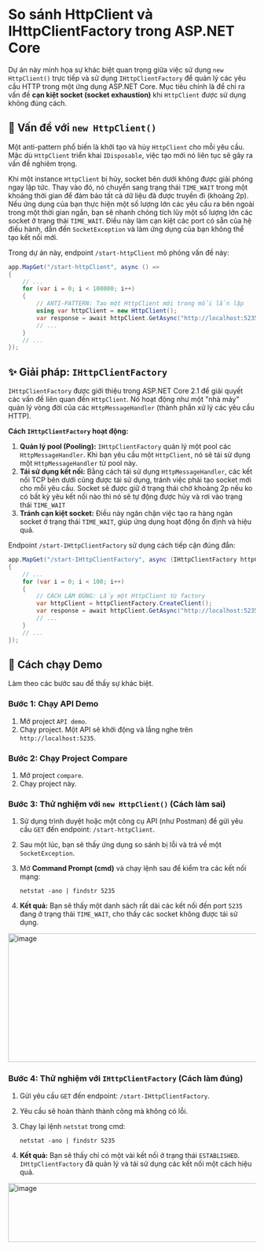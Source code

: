 # So sánh HttpClient và IHttpClientFactory trong ASP.NET Core

Dự án này minh họa sự khác biệt quan trọng giữa việc sử dụng `new HttpClient()` trực tiếp và sử dụng `IHttpClientFactory` để quản lý các yêu cầu HTTP trong một ứng dụng ASP.NET Core. Mục tiêu chính là để chỉ ra vấn đề **cạn kiệt socket (socket exhaustion)** khi `HttpClient` được sử dụng không đúng cách.

## 🧐 Vấn đề với `new HttpClient()`

Một anti-pattern phổ biến là khởi tạo và hủy `HttpClient` cho mỗi yêu cầu. Mặc dù `HttpClient` triển khai `IDisposable`, việc tạo mới nó liên tục sẽ gây ra vấn đề nghiêm trọng.

Khi một instance `HttpClient` bị hủy, socket bên dưới không được giải phóng ngay lập tức. Thay vào đó, nó chuyển sang trạng thái `TIME_WAIT` trong một khoảng thời gian để đảm bảo tất cả dữ liệu đã được truyền đi (khoảng 2p). Nếu ứng dụng của bạn thực hiện một số lượng lớn các yêu cầu ra bên ngoài trong một thời gian ngắn, bạn sẽ nhanh chóng tích lũy một số lượng lớn các socket ở trạng thái `TIME_WAIT`. Điều này làm cạn kiệt các port có sẵn của hệ điều hành, dẫn đến `SocketException` và làm ứng dụng của bạn không thể tạo kết nối mới.

Trong dự án này, endpoint `/start-httpClient` mô phỏng vấn đề này:

```csharp
app.MapGet("/start-httpClient", async () =>
{
    // ...
    for (var i = 0; i < 100000; i++)
    {
        // ANTI-PATTERN: Tạo một HttpClient mới trong mỗi lần lặp
        using var httpClient = new HttpClient();
        var response = await httpClient.GetAsync("http://localhost:5235/weatherforecast");
        // ...
    }
    // ...
});
```

## ✨ Giải pháp: `IHttpClientFactory`

`IHttpClientFactory` được giới thiệu trong ASP.NET Core 2.1 để giải quyết các vấn đề liên quan đến `HttpClient`. Nó hoạt động như một "nhà máy" quản lý vòng đời của các `HttpMessageHandler` (thành phần xử lý các yêu cầu HTTP).

**Cách `IHttpClientFactory` hoạt động:**

1. **Quản lý pool (Pooling):** `IHttpClientFactory` quản lý một pool các `HttpMessageHandler`. Khi bạn yêu cầu một `HttpClient`, nó sẽ tái sử dụng một `HttpMessageHandler` từ pool này.
2. **Tái sử dụng kết nối:** Bằng cách tái sử dụng `HttpMessageHandler`, các kết nối TCP bên dưới cũng được tái sử dụng, tránh việc phải tạo socket mới cho mỗi yêu cầu. Socket sẽ được giữ ở trạng thái chờ khoảng 2p nếu ko có bất kỳ yêu kết nối nào thì nó sẽ tự động được hủy và rơi vào trạng thái `TIME_WAIT`
3. **Tránh cạn kiệt socket:** Điều này ngăn chặn việc tạo ra hàng ngàn socket ở trạng thái `TIME_WAIT`, giúp ứng dụng hoạt động ổn định và hiệu quả.

Endpoint `/start-IHttpClientFactory` sử dụng cách tiếp cận đúng đắn:

```csharp
app.MapGet("/start-IHttpClientFactory", async (IHttpClientFactory httpClientFactory) =>
{
    // ...
    for (var i = 0; i < 100; i++)
    {
        // CÁCH LÀM ĐÚNG: Lấy một HttpClient từ factory
        var httpClient = httpClientFactory.CreateClient();
        var response = await httpClient.GetAsync("http://localhost:5235/weatherforecast");
        // ...
    }
    // ...
});

```

## 🚀 Cách chạy Demo

Làm theo các bước sau để thấy sự khác biệt.

### Bước 1: Chạy API Demo

1. Mở project `API demo`.
2. Chạy project. Một API sẽ khởi động và lắng nghe trên `http://localhost:5235`.

### Bước 2: Chạy Project Compare

1. Mở project `compare`.
2. Chạy project này.

### Bước 3: Thử nghiệm với `new HttpClient()` (Cách làm sai)

1. Sử dụng trình duyệt hoặc một công cụ API (như Postman) để gửi yêu cầu `GET` đến endpoint: `/start-httpClient`.
2. Sau một lúc, bạn sẽ thấy ứng dụng so sánh bị lỗi và trả về một `SocketException`.
3. Mở **Command Prompt (cmd)** và chạy lệnh sau để kiểm tra các kết nối mạng:
    
    ```
    netstat -ano | findstr 5235
    ```
    
4. **Kết quả:** Bạn sẽ thấy một danh sách rất dài các kết nối đến port `5235` đang ở trạng thái `TIME_WAIT`, cho thấy các socket không được tái sử dụng.
<img width="687" height="262" alt="image" src="https://github.com/user-attachments/assets/1d09b757-1434-489b-ba59-95814fb56411" />


### Bước 4: Thử nghiệm với `IHttpClientFactory` (Cách làm đúng)

1. Gửi yêu cầu `GET` đến endpoint: `/start-IHttpClientFactory`.
2. Yêu cầu sẽ hoàn thành thành công mà không có lỗi.
3. Chạy lại lệnh `netstat` trong cmd:
    
    ```
    netstat -ano | findstr 5235
    ```
    
4. **Kết quả:** Bạn sẽ thấy chỉ có một vài kết nối ở trạng thái `ESTABLISHED`. `IHttpClientFactory` đã quản lý và tái sử dụng các kết nối một cách hiệu quả.
<img width="710" height="120" alt="image" src="https://github.com/user-attachments/assets/d0a7e3b9-cdf3-4cec-bf52-a1da8c4c0b14" />
